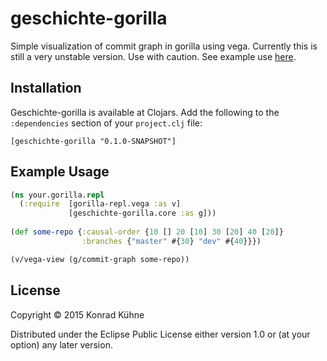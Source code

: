 # geschichte-gorilla

Simple visualization of commit graph in gorilla using vega. Currently this is still a very unstable version. Use with caution.
See example use [here](http://viewer.gorilla-repl.org/view.html?source=github&user=kordano&repo=geschichte-gorilla&path=ws/example.clj).

## Installation
Geschichte-gorilla is available at Clojars. Add the following to the `:dependencies` section of your `project.clj` file:

```
[geschichte-gorilla "0.1.0-SNAPSHOT"]
```

## Example Usage

```clojure
(ns your.gorilla.repl 
  (:require  [gorilla-repl.vega :as v]
             [geschichte-gorilla.core :as g]))
             
(def some-repo {:causal-order {10 [] 20 [10] 30 [20] 40 [20]} 
                :branches {"master" #{30} "dev" #{40}}})

(v/vega-view (g/commit-graph some-repo))                
```


## License

Copyright © 2015 Konrad Kühne

Distributed under the Eclipse Public License either version 1.0 or (at
your option) any later version.
